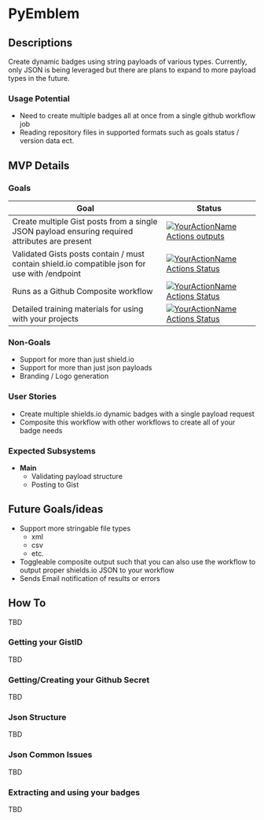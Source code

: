# PyEmblem 

## Descriptions
Create dynamic badges using string payloads of various types. 
Currently, only JSON is being leveraged but there are plans to expand to more payload types in the future.

### Usage Potential
- Need to create multiple badges all at once from a single github workflow job
- Reading repository files in supported formats such as goals status / version data ect.


## MVP Details

###  Goals  
| Goal | Status |
| - | - |
| Create multiple Gist posts from a single JSON payload ensuring required attributes are present |[![YourActionName Actions outputs](https://img.shields.io/badge/Status-Achieved-green)](https://github.com/ferretux/pyemblem)|
| Validated Gists posts contain / must contain shield.io compatible json for use with /endpoint |[![YourActionName Actions Status](https://img.shields.io/badge/Status-Achieved-green)](https://github.com/ferretux/pyemblem)|
| Runs as a Github Composite workflow |[![YourActionName Actions Status](https://img.shields.io/badge/Status-In_Progress-yellow)](https://github.com/ferretux/pyemblem)|
| Detailed training materials for using with your projects |[![YourActionName Actions Status](https://img.shields.io/badge/Status-In_Progress-yellow)](https://github.com/ferretux/pyemblem)|


### Non-Goals
- Support for more than just shield.io
- Support for more than just json payloads
- Branding / Logo generation

### User Stories
- Create multiple shields.io dynamic badges with a single payload request
- Composite this workflow with other workflows to create all of your badge needs

### Expected Subsystems
- **Main**
  - Validating payload structure
  - Posting to Gist
  
    
## Future Goals/ideas
- Support more stringable file types
  - xml
  - csv 
  - etc.
- Toggleable composite output such that you can also use the workflow to output proper shields.io JSON to your workflow
- Sends Email notification of results or errors

## How To
TBD
### Getting your GistID
TBD

### Getting/Creating your Github Secret
TBD

### Json Structure
TBD

### Json Common Issues
TBD

### Extracting and using your badges
TBD
